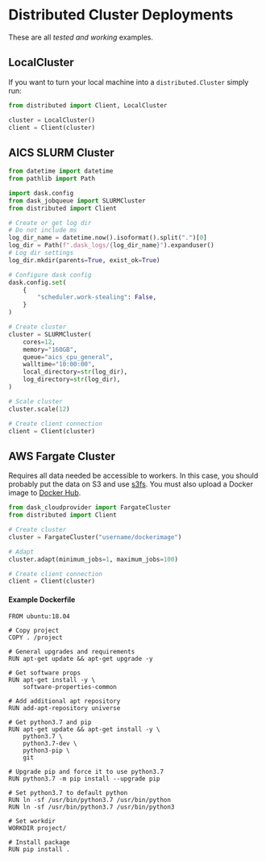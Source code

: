 # Distributed Cluster Deployments

These are all _tested and working_ examples.

## LocalCluster
If you want to turn your local machine into a `distributed.Cluster` simply run:
```python
from distributed import Client, LocalCluster

cluster = LocalCluster()
client = Client(cluster)
```

## AICS SLURM Cluster
```python
from datetime import datetime
from pathlib import Path

import dask.config
from dask_jobqueue import SLURMCluster
from distributed import Client

# Create or get log dir
# Do not include ms
log_dir_name = datetime.now().isoformat().split(".")[0]
log_dir = Path(f".dask_logs/{log_dir_name}").expanduser()
# Log dir settings
log_dir.mkdir(parents=True, exist_ok=True)

# Configure dask config
dask.config.set(
    {
        "scheduler.work-stealing": False,
    }
)

# Create cluster
cluster = SLURMCluster(
    cores=12,
    memory="160GB",
    queue="aics_cpu_general",
    walltime="10:00:00",
    local_directory=str(log_dir),
    log_directory=str(log_dir),
)

# Scale cluster
cluster.scale(12)

# Create client connection
client = Client(cluster)
```

## AWS Fargate Cluster
Requires all data needed be accessible to workers. In this case, you should probably put
the data on S3 and use [s3fs](https://github.com/dask/s3fs). You must also upload a
Docker image to [Docker Hub](https://hub.docker.com/).

```python
from dask_cloudprovider import FargateCluster
from distributed import Client

# Create cluster
cluster = FargateCluster("username/dockerimage")

# Adapt
cluster.adapt(minimum_jobs=1, maximum_jobs=100)

# Create client connection
client = Client(cluster)
```


#### Example Dockerfile
```
FROM ubuntu:18.04

# Copy project
COPY . /project

# General upgrades and requirements
RUN apt-get update && apt-get upgrade -y

# Get software props
RUN apt-get install -y \
    software-properties-common

# Add additional apt repository
RUN add-apt-repository universe

# Get python3.7 and pip
RUN apt-get update && apt-get install -y \
    python3.7 \
    python3.7-dev \
    python3-pip \
    git

# Upgrade pip and force it to use python3.7
RUN python3.7 -m pip install --upgrade pip

# Set python3.7 to default python
RUN ln -sf /usr/bin/python3.7 /usr/bin/python
RUN ln -sf /usr/bin/python3.7 /usr/bin/python3

# Set workdir
WORKDIR project/

# Install package
RUN pip install .
```
